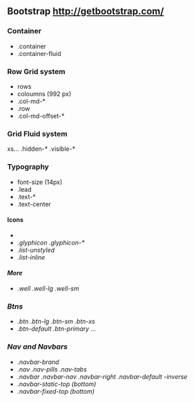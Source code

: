 ## Bootstrap http://getbootstrap.com/

### Container
- .container
- .container-fluid

### Row Grid system
- rows
- coloumns (992 px)
- .col-md-*
- .row
- .col-md-offset-*

### Grid Fluid system
xs...
.hidden-*
.visible-*

### Typography
- font-size (14px)
- .lead
- .text-*
- .text-center

#### Icons
- <i>
- .glyphicon .glyphicon-*
- .list-unstyled
- .list-inline

#### More
- .well .well-lg .well-sm

### Btns
- .btn .btn-lg .btn-sm .btn-xs
- .btn-default .btn-primary ...

### Nav and Navbars
- .navbar-brand
- .nav .nav-pills .nav-tabs 
- .navbar .navbar-nav .navbar-right .navbar-default -inverse
- .navbar-static-top (bottom)
- .navbar-fixed-top (bottom)